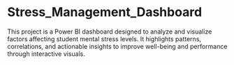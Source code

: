 # Stress_Management_Dashboard
This project is a Power BI dashboard designed to analyze and visualize factors affecting student mental stress levels. It highlights patterns, correlations, and actionable insights to improve well-being and performance through interactive visuals.

